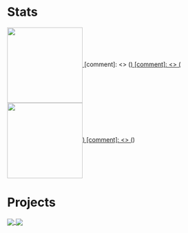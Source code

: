# Stats
<div>
<a href="#">
  <img align="center" height=175 src="https://github-readme-stats.vercel.app/api/top-langs/?username=lertcz&layout=compact&hide=GDScript" />
</a>
[comment]: <> (<a href="#">)
[comment]: <> (  <img align="center" height=175 src="https://github-readme-stats.vercel.app/api?username=lertcz&show_icons=true" />)
[comment]: <> (</a>)
</div>

# Projects
<div>
<a href="https://github.com/lertcz/RubiksCube_OpenCV">
  <img align="center" src="https://github-readme-stats.vercel.app/api/pin/?username=lertcz&repo=RubiksCube_OpenCV" />
</a>
<a href="https://github.com/lertcz/MineSweeper">
  <img align="center" src="https://github-readme-stats.vercel.app/api/pin/?username=lertcz&repo=MineSweeper" />
</a>
</div>
